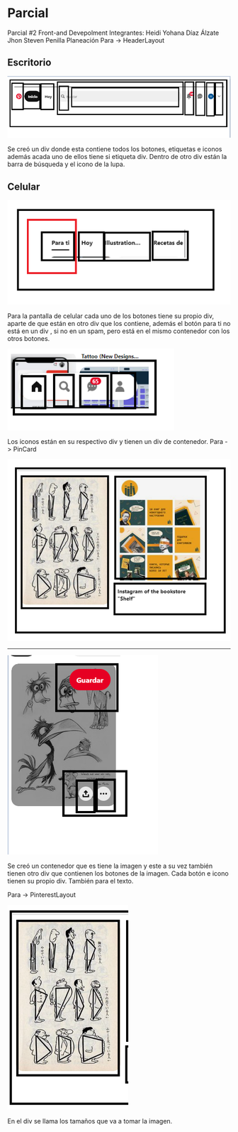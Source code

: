 # Parcial
Parcial #2 
Front-and Devepolment
Integrantes:
Heidi Yohana Díaz Álzate
Jhon Steven Penilla
Planeación
Para -> HeaderLayout 
## Escritorio

![plot](img1.png)
 
Se creó un div donde esta contiene todos los botones, etiquetas e iconos además acada uno de ellos tiene si etiqueta div. Dentro de otro div están la barra de búsqueda y el icono de la lupa.
## Celular

![plot](img2.png)
 
Para la pantalla de celular cada uno de los botones tiene su propio div, aparte de que están en otro div que los contiene, además el botón para ti no está en un div , si no en un spam, pero está en el mismo contenedor con los otros botones.

![plot](img3.png)
 
Los iconos están en su respectivo div y tienen un div de contenedor. 
Para -> PinCard

![plot](img4.png)

-------------------------------------------

![plot](img5.png)


Se creó un contenedor que es tiene la imagen y este a su vez también tienen otro div que contienen los botones de la imagen. Cada botón e icono tienen su propio div. También para el texto.

Para -> PinterestLayout

![plot](img6.png)
 
En el div se llama los tamaños que va a tomar la imagen.
